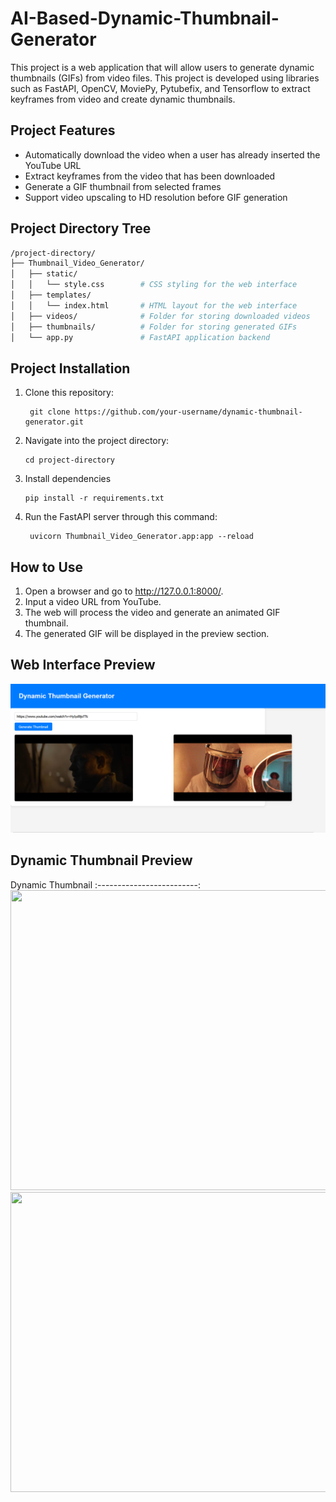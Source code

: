 # AI-Based-Dynamic-Thumbnail-Generator

This project is a web application that will allow users to generate dynamic thumbnails (GIFs) from video files. This project is developed using libraries such as FastAPI, OpenCV, MoviePy, Pytubefix, and Tensorflow to extract keyframes from video and create dynamic thumbnails. 

## Project Features
- Automatically download the video when a user has already inserted the YouTube URL
- Extract keyframes from the video that has been downloaded
- Generate a GIF thumbnail from selected frames
- Support video upscaling to HD resolution before GIF generation

## Project Directory Tree

```bash
/project-directory/
├── Thumbnail_Video_Generator/
│   ├── static/
│   │   └── style.css        # CSS styling for the web interface
│   ├── templates/
│   │   └── index.html       # HTML layout for the web interface
│   ├── videos/              # Folder for storing downloaded videos
│   ├── thumbnails/          # Folder for storing generated GIFs
│   └── app.py               # FastAPI application backend
```
## Project Installation

1. Clone this repository:
   
	    git clone https://github.com/your-username/dynamic-thumbnail-generator.git

 2. Navigate into the project directory:
    
        cd project-directory

3. Install dependencies

       pip install -r requirements.txt

4. Run the FastAPI server through this command:
   
	    uvicorn Thumbnail_Video_Generator.app:app --reload

## How to Use

1. Open a browser and go to http://127.0.0.1:8000/.
2. Input a video URL from YouTube.
3. The web will process the video and generate an animated GIF thumbnail.
4. The generated GIF will be displayed in the preview section.

## Web Interface Preview
![UI Screenshot](https://github.com/wiryanatasunardi/AI-Based-Dynamic-Thumbnail-Generator/blob/main/Documentation/UI_Sample.png)

## Dynamic Thumbnail Preview
Dynamic Thumbnail
:-------------------------:
<img src="https://github.com/wiryanatasunardi/AI-Based-Dynamic-Thumbnail-Generator/blob/main/thumbnails/VENOM%20THE%20LAST%20DANCE%20%20%E2%80%93%20Final%20Trailer%20(HD).webm.gif" width="720" height = "480" /> <img src="https://github.com/wiryanatasunardi/AI-Based-Dynamic-Thumbnail-Generator/blob/main/thumbnails/Tate%20McRae%20-%20Greedy%20(Acoustic%20Session)%20NRJ.webm.gif" width="720" height = "480" />  


